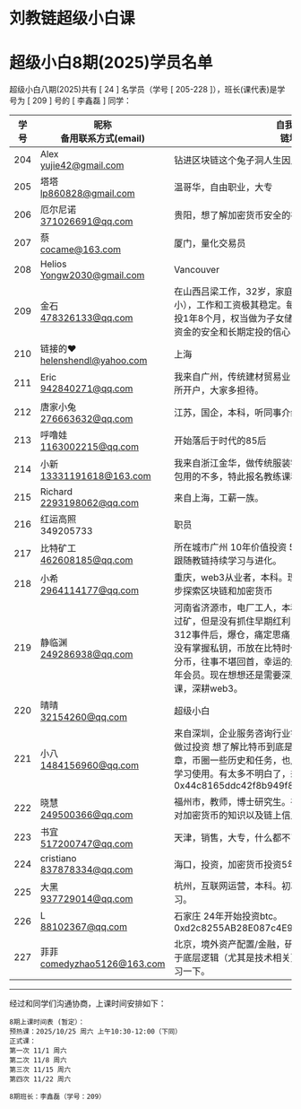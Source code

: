 # 刘教链超级小白课
# 超级小白8期(2025)学员名单

超级小白八期(2025)共有 [ 24 ] 名学员（学号 [ 205-228 ]），班长(课代表)是学号为 [ 209 ] 号的 [ 李鑫磊 ] 同学：

| 学号 | 昵称 <br> 备用联系方式(email) | 自我介绍 <br> 链地址 |
|-|-|-|
| 204 | Alex <br> yujie42@gmail.com | 钻进区块链这个兔子洞人生因此改变 |
| 205 | 塔塔 <br> lp860828@gmail.com | 温哥华，自由职业，大专 |
| 206 | 厄尔尼诺 <br> 371026691@qq.com | 贵阳，想了解加密货币安全的存储方式。 |
| 207 | 蔡 <br> cocame@163.com | 厦门，量化交易员 |
| 208 | Helios <br> Yongw2030@gmail.com | Vancouver |
| 209 | 金石 <br> 478326133@qq.com | 在山西吕梁工作，32岁，家庭美满，有儿有女（儿女尚小），工作和工资极其稳定。每个月定投1100于BTC ，已定投1年8个月，权当做为子女储蓄了，并当作避险资金。为了资金的安全和长期定投的信心，申请小白课。 |
| 210 | 链接的❤️ <br> helenshendl@yahoo.com | 上海 |
| 211 | Eric <br> 942840271@qq.com | 我来自广州，传统建材贸易业 ，完全小白一个，还没在交易所开户，大家多担待。 |
| 212 | 唐家小兔 <br> 276663632@qq.com | 江苏，国企，本科，听同事介绍进入币圈。 |
| 213 | 呼噜娃 <br> 1163002215@qq.com | 开始落后于时代的85后 |
| 214 | 小新 <br> 13331191618@163.com | 我来自浙江金华，做传统服装零售，21年接触加密货币，钱包用的不多，特此报名教练课程学习下 |
| 215 | Richard <br> 2293198062@qq.com | 来自上海，工薪一族。 |
| 216 | 红运高照 <br> 349205733 | 职员 |
| 217 | 比特矿工 <br> 462608185@qq.com | 所在城市广州 10年价值投资 5年前加入教链加密投资领域，跟随教链持续学习与进化。 |
| 218 | 小希 <br> 2964114177@qq.com | 重庆，web3从业者，本科。理解大饼的金融逻辑，想更进一步探索区块链和加密货币 |
| 219 | 静临渊 <br> 249286938@qq.com | 河南省济源市，电厂工人，本科学历。2013年接触btc，挖过矿，但是没有抓住早期红利，也没有深入学习。2020年312事件后，爆仓，痛定思痛，决心做一名hodler。但是也没有掌握私钥，币放在比特时代（安银），所幸还提出来一部分币，往事不堪回首，幸运的是遇到了刘教链，目前已是三年会员。现在想想还是需要深入学习，所以加入了加入小白课，深耕web3。 |
| 220 | 晴晴 <br> 32154260@qq.com | 超级小白 |
| 221 | 小八 <br> 1484156960@qq.com | 来自深圳，企业服务咨询行业销售。本科是工科专业，没有做过投资 想了解比特币到底是什么。看了白皮书、早期的文章，币圈一些历史和任务，也用ai学习了很久，下载了core学习使用。有太多不明白了，想做囤币者。 <br> 0x44c8165ddc42f8b949f80259d19db529fce774ef |
| 222 | 晓慧 <br> 249500366@qq.com | 福州市，教师，博士研究生。在交易所无脑定投了五年，但对加密货币的知识以及链上信息完全不了解，想深入学习。 |
| 223 | 书宜 <br> 517200747@qq.com | 天津，销售，大专，什么都不了解，朋友介绍进来学习一下 |
| 224 | cristiano <br> 837878334@qq.com | 海口，投资，加密货币投资5年，价值投资，长期持有龙头币 |
| 225 | 大黑 <br> 937729014@qq.com | 杭州，互联网运营，本科。初次接触，小白一个，耐心学习。 |
| 226 | L <br> 88102367@qq.com | 石家庄 24年开始投资btc。 <br> 0xd2c8255AB28E087c4E9Bd4654b649aCdE4646355 |
| 227 | 菲菲 <br> comedyzhao5126@163.com | 北京，境外资产配置/金融，研究生。一直定投btc，但是对于底层逻辑（尤其是技术相关）不是很清晰，所以小白课学习一下。 |

---
经过和同学们沟通协商，上课时间安排如下：

```
8期上课时间表 (暂定）：
预热课：2025/10/25 周六 上午10:30-12:00（下同）
正式课：
第一次 11/1 周六
第二次 11/8 周六
第三次 11/15 周六
第四次 11/22 周六

8期班长：李鑫磊（学号：209）
```
